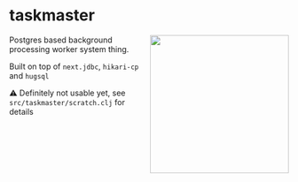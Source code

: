 # taskmaster

<img src="https://img.cinemablend.com/filter:scale/quill/b/3/6/2/9/9/b36299d3e49f972d430cae647b5bec83ad70eae8.jpg?mw=600" align="right" width=250 >

Postgres based background processing worker system thing.

Built on top of `next.jdbc`, `hikari-cp` and `hugsql`

:warning: Definitely not usable yet, see `src/taskmaster/scratch.clj` for details
